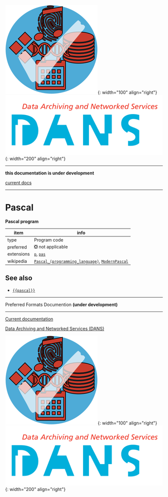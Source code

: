 ![img](../images/formats.png){: width="100" align="right"}
![img](../images/DANS.png){: width="200" align="right"}

---

**this documentation is under development**

[current docs]({{preferredFormats}})

---



# Pascal

**Pascal program**

item | info
--- | ---
type | Program code
preferred | ❎ not applicable
extensions | [`p`](../extensions/p.md), [`pas`](../extensions/pas.md)
wikipedia | [`Pascal_(programming_language)`]({{wikipedia}}/Pascal_(programming_language)), [`ModernPascal`]({{wikipedia}}/ModernPascal)



## See also
*   [`{{pascal}}`]({{pascal}})




---

Preferred Formats Documention **(under development)**

---

[Current documentation]({{preferredFormats}})

[Data Archiving and Networked Services (DANS)]({{dans}})

![img](../images/formats.png){: width="100" align="right"}
![img](../images/DANS.png){: width="200" align="right"}
